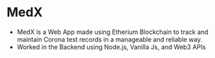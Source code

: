 # MedX

- MedX is a Web App made using Etherium Blockchain to track and maintain Corona test records in a manageable and reliable way.
- Worked in the Backend using Node.js, Vanilla Js, and Web3 APIs
